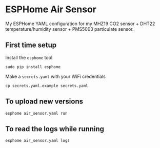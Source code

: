 # ESPHome Air Sensor

My ESPHome YAML configuration for my MHZ19 CO2 sensor + DHT22 temperature/humidity sensor + PMS5003 particulate sensor.

## First time setup

Install the `esphome` tool

    sudo pip install esphome

Make a `secrets.yaml` with your WiFi credentials

    cp secrets.yaml.example secrets.yaml

## To upload new versions

    esphome air_sensor.yaml run

## To read the logs while running

    esphome air_sensor.yaml logs

